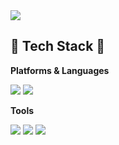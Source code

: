<img src="https://capsule-render.vercel.app/api?type=waving&color=auto&height=200&section=header&text=Strong-AI&fontSize=90" />

## 🔨 Tech Stack 🔨

**Platforms & Languages**

<img src="https://img.shields.io/badge/Android Studio-3DDC84?style=flat&logo=Android Studio&logoColor=white"/>
  
<img src="https://img.shields.io/badge/Python-3776AB?style=flat&logo=Python&logoColor=white"/>

**Tools**

<img src="https://img.shields.io/badge/Jupyter-F37626?style=flat&logo=Jupyter&logoColor=white"/> <img src="https://img.shields.io/badge/Google Colab-F9AB00?style=flat&logo=Google Colab&logoColor=white"/> <img src="https://img.shields.io/badge/GitHub-181717?style=flat&logo=GitHub&logoColor=white"/>



